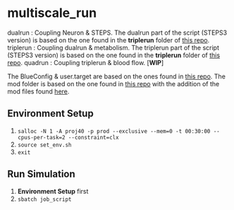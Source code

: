 # multiscale_run

dualrun : Coupling Neuron & STEPS. The dualrun part of the script (STEPS3 version) is based on the one found in the **triplerun** folder of [this repo](https://bbpgitlab.epfl.ch/molsys/metabolismndam).
triplerun : Coupling dualrun & metabolism. The triplerun part of the script (STEPS3 version) is based on the one found in the **triplerun** folder of [this repo](https://bbpgitlab.epfl.ch/molsys/metabolismndam).
quadrun : Coupling triplerun & blood flow. [**WIP**]

The BlueConfig & user.target are based on the ones found in [this repo](https://bbpgitlab.epfl.ch/hpc/sim/blueconfigs/-/tree/main/ngv-v6).
The mod folder is based on the one found in [this repo](https://bbpgitlab.epfl.ch/molsys/metabolismndam/-/tree/main/triplerun/custom_ndam_special_v1/polina_mod) with the addition of the mod files found [here](https://bbpgitlab.epfl.ch/hpc/sim/models/common/-/tree/main/mod/ngv).

## Environment Setup

1. `salloc -N 1 -A proj40 -p prod --exclusive --mem=0 -t 00:30:00 --cpus-per-task=2 --constraint=clx`
2. `source set_env.sh`
3. `exit`

## Run Simulation

1. **Environment Setup** first
2. `sbatch job_script`
